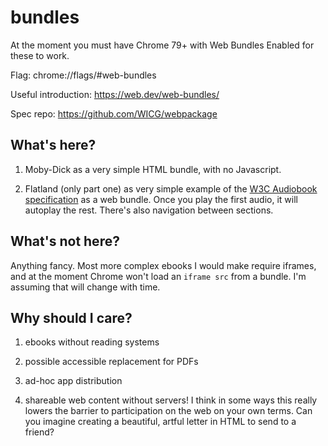 # bundles


At the moment you must have Chrome 79+ with Web Bundles Enabled for these to work. 

Flag: chrome://flags/#web-bundles

Useful introduction: https://web.dev/web-bundles/

Spec repo: https://github.com/WICG/webpackage

## What's here?

1. Moby-Dick as a very simple HTML bundle, with no Javascript. 

2. Flatland (only part one) as very simple example of the [W3C Audiobook specification](https://w3c.github.io/audiobooks/) as a web bundle. Once you play the first audio, it will autoplay the rest. There's also navigation between sections. 

## What's not here?

Anything fancy. Most more complex ebooks I would make require iframes, and at the moment Chrome won't load an `iframe src` from a bundle. I'm assuming that will change with time. 

## Why should I care?

1. ebooks without reading systems

2. possible accessible replacement for PDFs

3. ad-hoc app distribution

4. shareable web content without servers! I think in some ways this really lowers the barrier to participation on the web on your own terms. Can you imagine creating a beautiful, artful letter in HTML to send to a friend? 



